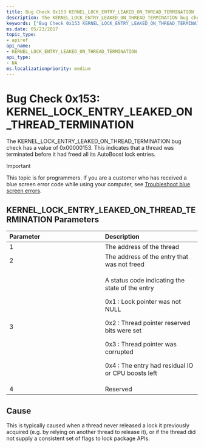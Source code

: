 ```yaml
---
title: Bug Check 0x153 KERNEL_LOCK_ENTRY_LEAKED_ON_THREAD_TERMINATION
description: The KERNEL_LOCK_ENTRY_LEAKED_ON_THREAD_TERMINATION bug check has a value of 0x00000153. This indicates that a thread was terminated before it had freed all its AutoBoost lock entries.
keywords: ["Bug Check 0x153 KERNEL_LOCK_ENTRY_LEAKED_ON_THREAD_TERMINATION", "KERNEL_LOCK_ENTRY_LEAKED_ON_THREAD_TERMINATION"]
ms.date: 05/23/2017
topic_type:
- apiref
api_name:
- KERNEL_LOCK_ENTRY_LEAKED_ON_THREAD_TERMINATION
api_type:
- NA
ms.localizationpriority: medium
---
```


# Bug Check 0x153: KERNEL\_LOCK\_ENTRY\_LEAKED\_ON\_THREAD\_TERMINATION


The KERNEL\_LOCK\_ENTRY\_LEAKED\_ON\_THREAD\_TERMINATION bug check has a value of 0x00000153. This indicates that a thread was terminated before it had freed all its AutoBoost lock entries.

> [!IMPORTANT]
> This topic is for programmers. If you are a customer who has received a blue screen error code while using your computer, see [Troubleshoot blue screen errors](https://www.windows.com/stopcode).


## KERNEL\_LOCK\_ENTRY\_LEAKED\_ON\_THREAD\_TERMINATION Parameters


<table>
<colgroup>
<col width="50%" />
<col width="50%" />
</colgroup>
<thead>
<tr class="header">
<th align="left">Parameter</th>
<th align="left">Description</th>
</tr>
</thead>
<tbody>
<tr class="odd">
<td align="left">1</td>
<td align="left">The address of the thread</td>
</tr>
<tr class="even">
<td align="left">2</td>
<td align="left">The address of the entry that was not freed</td>
</tr>
<tr class="odd">
<td align="left">3</td>
<td align="left"><p>A status code indicating the state of the entry</p>
<p>0x1 : Lock pointer was not NULL</p>
<p>0x2 : Thread pointer reserved bits were set</p>
<p>0x3 : Thread pointer was corrupted</p>
<p>0x4 : The entry had residual IO or CPU boosts left</p></td>
</tr>
<tr class="even">
<td align="left">4</td>
<td align="left">Reserved</td>
</tr>
</tbody>
</table>

 

## Cause

This is typically caused when a thread never released a lock it previously acquired (e.g. by relying on another thread to release it), or if the thread did not supply a consistent set of flags to lock package APIs.

 

 




